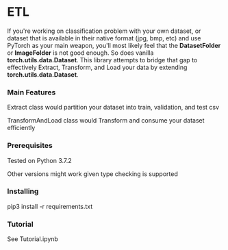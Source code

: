 # ETL

If you're working on classification problem with your own dataset, or dataset that is available in their native format (jpg, bmp, etc) and use PyTorch as your main weapon, you'll most likely feel that the **DatasetFolder** or **ImageFolder** is not good enough. So does vanilla **torch.utils.data.Dataset**. This library attempts to bridge that gap to effectively Extract, Transform, and Load your data by extending **torch.utils.data.Dataset**.  

### Main Features

Extract class would partition your dataset into train, validation, and test csv

TransformAndLoad class would Transform and consume your dataset efficiently

### Prerequisites

Tested on Python 3.7.2

Other versions might work given type checking is supported


### Installing

pip3 install -r requirements.txt


### Tutorial

See Tutorial.ipynb

